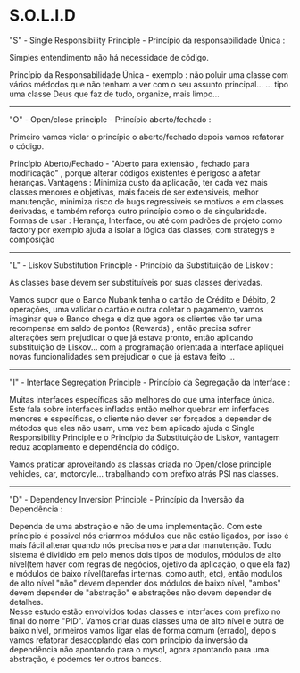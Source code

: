 # S.O.L.I.D


"S" - Single Responsibility Principle - Princípio da responsabilidade Única :

   Simples entendimento não há necessidade de código.

Princípio da Responsabilidade Única - exemplo : não poluir uma classe com vários médodos que não tenham a ver com o seu assunto principal... 
... tipo uma classe Deus que faz de tudo, organize, mais limpo...

----------------------------------------------------------------------------------------------------

"O" - Open/close principle - Princípio aberto/fechado :

Primeiro vamos violar o princípio o aberto/fechado depois vamos refatorar o código. 

Princípio Aberto/Fechado - "Aberto para extensão , fechado para modificação" , porque alterar códigos existentes é perigoso a afetar heranças.
Vantagens : Minimiza custo da aplicação, ter cada vez mais classes menores e objetivas, mais faceis de ser extensiveis, melhor manutenção,
minimiza risco de bugs regressiveis se motivos e em classes derivadas, e também  reforça outro princípio como o de singularidade.
Formas de usar : Herança, Interface, ou até com padrões de projeto como factory por exemplo ajuda a isolar a lógica das classes, com strategys e composição

----------------------------------------------------------------------------------------------------

"L" - Liskov Substitution Principle - Princípio da Substituição de Liskov :

 As classes base devem ser substituíveis por suas classes derivadas. 

Vamos supor que o Banco Nubank tenha o cartão de Crédito e Débito, 2 operações, uma validar o cartão e outra coletar o pagamento, 
vamos imaginar que o Banco chega e diz que agora os clientes vão ter uma recompensa em saldo de pontos (Rewards) , então precisa sofrer alterações sem prejudicar o que já estava pronto, então aplicando substituição de Liskov... com a programação orientada a interface apliquei novas funcionalidades sem prejudicar o que já estava feito ... 

----------------------------------------------------------------------------------------------------

"I" - Interface Segregation Principle - Princípio da Segregação da Interface :

Muitas interfaces específicas são melhores do que uma interface única. Este fala sobre interfaces infladas então melhor quebrar em inferfaces menores e específicas, o cliente não dever ser forçados a depender de métodos que eles não usam, uma vez bem aplicado ajuda o  Single Responsibility Principle e o Princípio da Substituição de Liskov, vantagem reduz acoplamento e dependência do código.
 
 Vamos praticar aproveitando as classas criada no Open/close principle vehicles, car, motorcyle...	trabalhando com prefixo atrás PSI nas classes.

----------------------------------------------------------------------------------------------------

"D" - Dependency Inversion Principle - Princípio da Inversão da Dependência :

Dependa de uma abstração e não de uma implementação. Com este príncipio é possivel nós criarmos módulos que não estão ligados, por isso 
é mais fácil alterar quando nós precisamos e para dar manutenção. Todo sistema é dividido em pelo menos dois tipos de módulos, módulos de
alto nível(tem haver com regras de negócios, ojetivo da aplicação, o que ela faz) e módulos de baixo nível(tarefas internas, como auth, etc),
então modulos de alto nível "não" devem depender dos módulos de baixo nível, "ambos" devem depender de "abstração" e abstrações não devem
depender de detalhes. <br>
      Nesse estudo estão envolvidos todas classes e interfaces com prefixo no final do nome "PID". Vamos criar duas classes uma de alto nível e outra de baixo nível, primeiros vamos ligar elas de forma comum (errado), depois vamos refatorar desacoplando elas com princípio da inversão da dependência não apontando para o mysql, agora apontando para uma abstração, e podemos ter outros bancos.
     
      





























